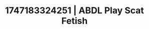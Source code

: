 ---
categories:
- ASMR tingles
- Erotic surprise
- Mindful sex
- Hidden desires
- Slow strip tease
image: /assets/images/1747183324251.webp
layout: post
seo:
  description: Featured content with premium Scat Fetish, ABDL Play. HD images available.
  keywords: Scat Fetish, ABDL Play
  og_image: /assets/images/1747183324251.webp
  schema_type: VisualArtwork
tags:
- ABDL Play
- Scat Fetish
- '#1747183324251'
title: 1747183324251 | ABDL Play Scat Fetish
---